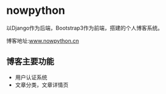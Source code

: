 # nowpython
以Django作为后端，Bootstrap3作为前端，搭建的个人博客系统。

博客地址:www.nowpython.cn

## 博客主要功能

* 用户认证系统
* 文章分类，文章详情页
